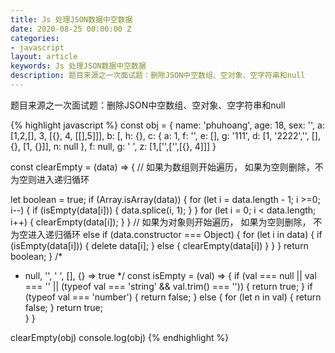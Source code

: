 ```yaml
---
title: Js 处理JSON数据中空数据
date: 2020-08-25 00:00:00 Z
categories:
- javascript
layout: article
keywords: Js 处理JSON数据中空数据
description: 题目来源之一次面试题：删除JSON中空数组、空对象、空字符串和null
---
```


题目来源之一次面试题：删除JSON中空数组、空对象、空字符串和null


{% highlight javascript %}
const obj = {
  name: 'phuhoang',
  age: 18,
  sex: '',
  a: [1,2,[], 3, [{}, 4, [[],5]]],
  b: [,
  h: {},
  c: {
    a: 1,
    f: '',
    e: [],
    g: '111',
    d: [1, '2222','', [], {}, [1, {}]],
    n: null
  },
  f: null,
  g: ' ',
  z: [1,['',['',[{}, 4]]]
}


const clearEmpty = (data) => {
  // 如果为数组则开始遍历， 如果为空则删除，不为空则进入递归循环

  let boolean = true;
  if (Array.isArray(data)) {
    for (let i = data.length - 1; i >=0; i--) {
      if (isEmpty(data[i])) {
        data.splice(i, 1);
      }
    }
    for (let i = 0; i < data.length; i++) {
      clearEmpty(data[i]);
    }
  }
  // 如果为对象则开始遍历， 如果为空则删除， 不为空进入递归循环
  else if (data.constructor === Object) {
    for (let i in data) {
      if (isEmpty(data[i])) {
        delete data[i];
      } else {
        clearEmpty(data[i])
      }
    }
  }
  return boolean;
}
/* 
 * null, '', ' ', [], {} => true
 */
const isEmpty = (val) => {
  if (val === null || val === '' || (typeof val === 'string' && val.trim() === '')) {
    return true;
  } if (typeof val === 'number') {
    return false;
  } else {
    for (let n in val) {
      return false;
    }
    return true;  
  }
}

clearEmpty(obj)
console.log(obj)
{% endhighlight %}